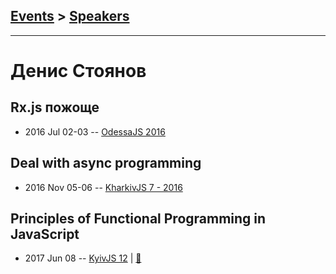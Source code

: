 ## [Events](../README.md) > [Speakers](../speakers.md)
---

# Денис Стоянов

## Rx.js пожоще
- 2016 Jul 02-03 -- [OdessaJS 2016](https://youtu.be/Tguv7h3rnQE)    
## Deal with async programming
- 2016 Nov 05-06 -- [KharkivJS 7 - 2016](https://www.youtube.com/watch?v=0ZcCPX6uT5c)    
## Principles of Functional Programming in JavaScript
- 2017 Jun 08 -- [KyivJS 12](https://www.youtube.com/watch?v=xom2TdaZPAI)  | [:notebook:](http://fp-in-js.surge.sh/#/)  

